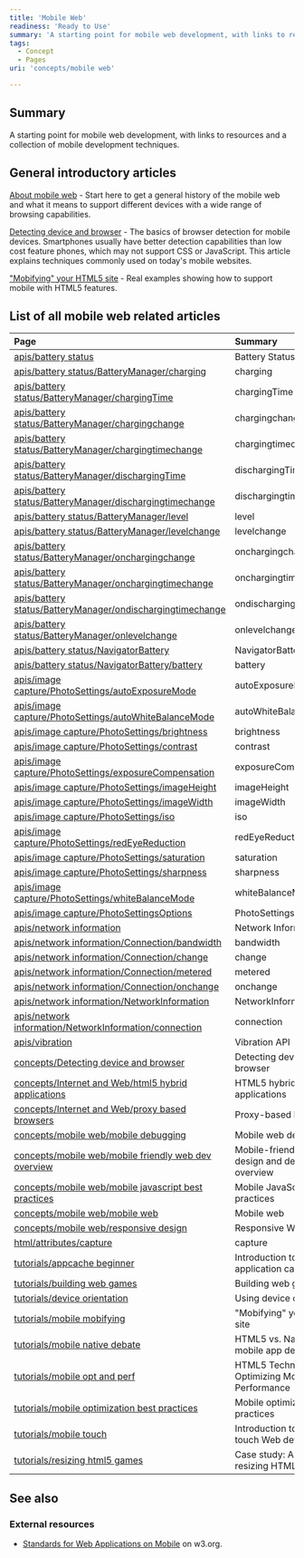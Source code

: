 ```yaml
---
title: 'Mobile Web'
readiness: 'Ready to Use'
summary: 'A starting point for mobile web development, with links to resources and a collection of mobile development techniques.'
tags:
  - Concept
  - Pages
uri: 'concepts/mobile web'

---
```

## Summary

A starting point for mobile web development, with links to resources and a collection of mobile development techniques.

## General introductory articles

[About mobile web](/concepts/About_mobile_web) - Start here to get a general history of the mobile web and what it means to support different devices with a wide range of browsing capabilities.

[Detecting device and browser](/concepts/Detecting_device_and_browser) - The basics of browser detection for mobile devices. Smartphones usually have better detection capabilities than low cost feature phones, which may not support CSS or JavaScript. This article explains techniques commonly used on today's mobile websites.

["Mobifying" your HTML5 site](/tutorials/mobile_mobifying) - Real examples showing how to support mobile with HTML5 features.

## List of all mobile web related articles

|Page|Summary|
|:---|:------|
|[apis/battery status](/apis/battery_status)|Battery Status API|
|[apis/battery status/BatteryManager/charging](/apis/battery_status/BatteryManager/charging)|charging|
|[apis/battery status/BatteryManager/chargingTime](/apis/battery_status/BatteryManager/chargingTime)|chargingTime|
|[apis/battery status/BatteryManager/chargingchange](/apis/battery_status/BatteryManager/chargingchange)|chargingchange|
|[apis/battery status/BatteryManager/chargingtimechange](/apis/battery_status/BatteryManager/chargingtimechange)|chargingtimechange|
|[apis/battery status/BatteryManager/dischargingTime](/apis/battery_status/BatteryManager/dischargingTime)|dischargingTime|
|[apis/battery status/BatteryManager/dischargingtimechange](/apis/battery_status/BatteryManager/dischargingtimechange)|dischargingtimechange|
|[apis/battery status/BatteryManager/level](/apis/battery_status/BatteryManager/level)|level|
|[apis/battery status/BatteryManager/levelchange](/apis/battery_status/BatteryManager/levelchange)|levelchange|
|[apis/battery status/BatteryManager/onchargingchange](/apis/battery_status/BatteryManager/onchargingchange)|onchargingchange|
|[apis/battery status/BatteryManager/onchargingtimechange](/apis/battery_status/BatteryManager/onchargingtimechange)|onchargingtimechange|
|[apis/battery status/BatteryManager/ondischargingtimechange](/apis/battery_status/BatteryManager/ondischargingtimechange)|ondischargingtimechange|
|[apis/battery status/BatteryManager/onlevelchange](/apis/battery_status/BatteryManager/onlevelchange)|onlevelchange|
|[apis/battery status/NavigatorBattery](/apis/battery_status/NavigatorBattery)|NavigatorBattery|
|[apis/battery status/NavigatorBattery/battery](/apis/battery_status/NavigatorBattery/battery)|battery|
|[apis/image capture/PhotoSettings/autoExposureMode](/apis/image_capture/PhotoSettings/autoExposureMode)|autoExposureMode|
|[apis/image capture/PhotoSettings/autoWhiteBalanceMode](/apis/image_capture/PhotoSettings/autoWhiteBalanceMode)|autoWhiteBalanceMode|
|[apis/image capture/PhotoSettings/brightness](/apis/image_capture/PhotoSettings/brightness)|brightness|
|[apis/image capture/PhotoSettings/contrast](/apis/image_capture/PhotoSettings/contrast)|contrast|
|[apis/image capture/PhotoSettings/exposureCompensation](/apis/image_capture/PhotoSettings/exposureCompensation)|exposureCompensation|
|[apis/image capture/PhotoSettings/imageHeight](/apis/image_capture/PhotoSettings/imageHeight)|imageHeight|
|[apis/image capture/PhotoSettings/imageWidth](/apis/image_capture/PhotoSettings/imageWidth)|imageWidth|
|[apis/image capture/PhotoSettings/iso](/apis/image_capture/PhotoSettings/iso)|iso|
|[apis/image capture/PhotoSettings/redEyeReduction](/apis/image_capture/PhotoSettings/redEyeReduction)|redEyeReduction|
|[apis/image capture/PhotoSettings/saturation](/apis/image_capture/PhotoSettings/saturation)|saturation|
|[apis/image capture/PhotoSettings/sharpness](/apis/image_capture/PhotoSettings/sharpness)|sharpness|
|[apis/image capture/PhotoSettings/whiteBalanceMode](/apis/image_capture/PhotoSettings/whiteBalanceMode)|whiteBalanceMode|
|[apis/image capture/PhotoSettingsOptions](/apis/image_capture/PhotoSettingsOptions)|PhotoSettingsOptions|
|[apis/network information](/apis/network_information)|Network Information API|
|[apis/network information/Connection/bandwidth](/apis/network_information/Connection/bandwidth)|bandwidth|
|[apis/network information/Connection/change](/apis/network_information/Connection/change)|change|
|[apis/network information/Connection/metered](/apis/network_information/Connection/metered)|metered|
|[apis/network information/Connection/onchange](/apis/network_information/Connection/onchange)|onchange|
|[apis/network information/NetworkInformation](/apis/network_information/NetworkInformation)|NetworkInformation|
|[apis/network information/NetworkInformation/connection](/apis/network_information/NetworkInformation/connection)|connection|
|[apis/vibration](/apis/vibration)|Vibration API|
|[concepts/Detecting device and browser](/concepts/Detecting_device_and_browser)|Detecting device and browser|
|[concepts/Internet and Web/html5 hybrid applications](/concepts/Internet_and_Web/html5_hybrid_applications)|HTML5 hybrid applications|
|[concepts/Internet and Web/proxy based browsers](/concepts/Internet_and_Web/proxy_based_browsers)|Proxy-based browsers|
|[concepts/mobile web/mobile debugging](/concepts/mobile_web/mobile_debugging)|Mobile web debugging|
|[concepts/mobile web/mobile friendly web dev overview](/concepts/mobile_web/mobile_friendly_web_dev_overview)|Mobile-friendly web design and development overview|
|[concepts/mobile web/mobile javascript best practices](/concepts/mobile_web/mobile_javascript_best_practices)|Mobile JavaScript best practices|
|[concepts/mobile web/mobile web](/concepts/mobile_web/mobile_web)|Mobile web|
|[concepts/mobile web/responsive design](/concepts/mobile_web/responsive_design)|Responsive Web Design|
|[html/attributes/capture](/html/attributes/capture)|capture|
|[tutorials/appcache beginner](/tutorials/appcache_beginner)|Introduction to using the application cache|
|[tutorials/building web games](/tutorials/building_web_games)|Building web games|
|[tutorials/device orientation](/tutorials/device_orientation)|Using device orientation|
|[tutorials/mobile mobifying](/tutorials/mobile_mobifying)|"Mobifying" your HTML5 site|
|[tutorials/mobile native debate](/tutorials/mobile_native_debate)|HTML5 vs. Native: the mobile app debate|
|[tutorials/mobile opt and perf](/tutorials/mobile_opt_and_perf)|HTML5 Techniques for Optimizing Mobile Performance|
|[tutorials/mobile optimization best practices](/tutorials/mobile_optimization_best_practices)|Mobile optimization best practices|
|[tutorials/mobile touch](/tutorials/mobile_touch)|Introduction to multi-touch Web development|
|[tutorials/resizing html5 games](/tutorials/resizing_html5_games)|Case study: Auto-resizing HTML5 games|

## See also

### External resources

-   [Standards for Web Applications on Mobile](http://www.w3.org/2013/02/mobile-web-app-state/) on w3.org.
